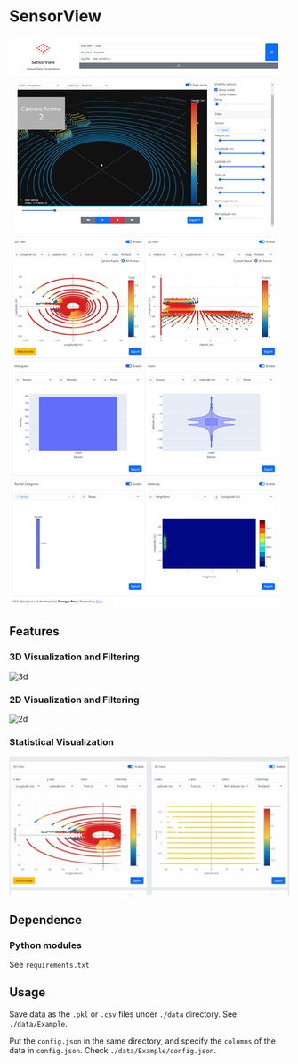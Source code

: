 # SensorView

![screenshot](./assets/sensorview.png)

## Features

### 3D Visualization and Filtering

![3d](./assets/3d.gif)

### 2D Visualization and Filtering

<img src="./assets/2d.gif" alt="2d" width="600"/>

### Statistical Visualization

<img src="./assets/stat.gif" alt="stat" width="600"/>

## Dependence

### Python modules

See `requirements.txt`

## Usage

Save data as the `.pkl` or `.csv` files under `./data` directory. See `./data/Example`.

Put the `config.json` in the same directory, and specify the `columns` of the data in `config.json`. Check `./data/Example/config.json`.
